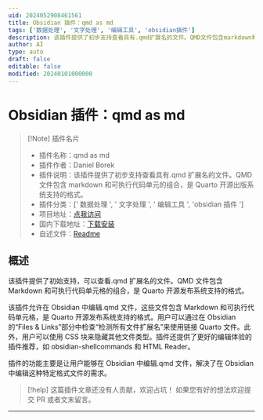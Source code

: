 ```yaml
---
uid: 2024052908461561
title: Obsidian 插件：qmd as md
tags: ['数据处理', '文字处理', '编辑工具', 'obsidian插件']
description: 该插件提供了初步支持查看具有.qmd扩展名的文件。QMD文件包含markdown和可执行代码单元的组合，是Quarto开源出版系统支持的格式。
author: AI
type: auto
draft: false
editable: false
modified: 20240101000000
---
```


# Obsidian 插件：qmd as md

> [!Note] 插件名片
> - 插件名称：qmd as md
> - 插件作者：Daniel Borek
> - 插件说明：该插件提供了初步支持查看具有.qmd 扩展名的文件。QMD 文件包含 markdown 和可执行代码单元的组合，是 Quarto 开源出版系统支持的格式。
> - 插件分类：[' 数据处理 ', ' 文字处理 ', ' 编辑工具 ', 'obsidian 插件 ']
> - 项目地址：[点我访问](https://github.com/danieltomasz/qmd-as-md-obsidian)
> - 国内下载地址：[下载安装](https://pkmer.cn/products/plugin/pluginMarket/?qmd-as-md-obsidian)
> - 自述文件：[Readme](https://ghproxy.net/https://raw.githubusercontent.com/danieltomasz/qmd-as-md-obsidian/main/README.md)

## 概述

该插件提供了初始支持，可以查看.qmd 扩展名的文件。QMD 文件包含 Markdown 和可执行代码单元格的组合，是 Quarto 开源发布系统支持的格式。

该插件允许在 Obsidian 中编辑.qmd 文件，这些文件包含 Markdown 和可执行代码单元格，是 Quarto 开源发布系统支持的格式。用户可以通过在 Obsidian 的“Files & Links”部分中检查“检测所有文件扩展名”来使用链接 Quarto 文件。此外，用户可以使用 CSS 块来隐藏其他文件类型。插件还提供了更好的编辑体验的插件推荐，如 obsidian-shellcommands 和 HTML Reader。

插件的功能主要是让用户能够在 Obsidian 中编辑.qmd 文件，解决了在 Obsidian 中编辑这种特定格式文件的需求。

> [!help]
> 这篇插件文章还没有人贡献，欢迎占坑！
> 如果您有好的想法欢迎提交 PR 或者文末留言。

---



